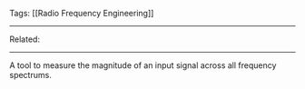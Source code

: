 Tags: [[Radio Frequency Engineering]]
___ 
Related: 
___
A tool to measure the magnitude of an input signal across all frequency spectrums. 
